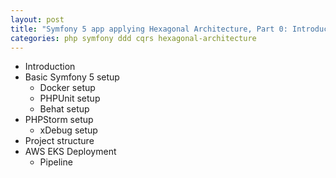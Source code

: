 ```yaml
---
layout: post
title: "Symfony 5 app applying Hexagonal Architecture, Part 0: Introduction"
categories: php symfony ddd cqrs hexagonal-architecture
---
```


- Introduction
- Basic Symfony 5 setup
    - Docker setup
    - PHPUnit setup
    - Behat setup
- PHPStorm setup
    - xDebug setup
- Project structure
- AWS EKS Deployment
    - Pipeline
